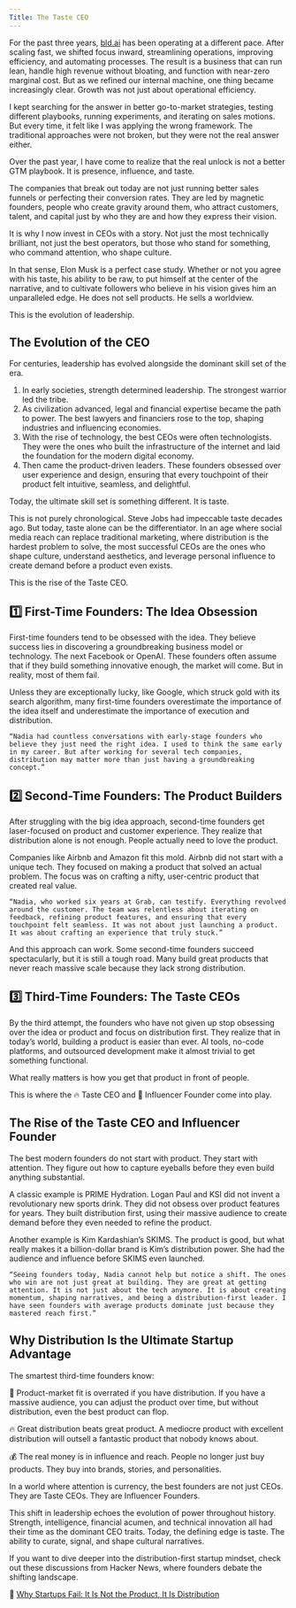 ```yaml
---
Title: The Taste CEO
---
```


For the past three years, [bld.ai](https://www.bld.ai) has been operating at a different pace. After scaling fast, we shifted focus inward, streamlining operations, improving efficiency, and automating processes. The result is a business that can run lean, handle high revenue without bloating, and function with near-zero marginal cost. But as we refined our internal machine, one thing became increasingly clear. Growth was not just about operational efficiency.

I kept searching for the answer in better go-to-market strategies, testing different playbooks, running experiments, and iterating on sales motions. But every time, it felt like I was applying the wrong framework. The traditional approaches were not broken, but they were not the real answer either.

Over the past year, I have come to realize that the real unlock is not a better GTM playbook. It is presence, influence, and taste.

The companies that break out today are not just running better sales funnels or perfecting their conversion rates. They are led by magnetic founders, people who create gravity around them, who attract customers, talent, and capital just by who they are and how they express their vision.

It is why I now invest in CEOs with a story. Not just the most technically brilliant, not just the best operators, but those who stand for something, who command attention, who shape culture.

In that sense, Elon Musk is a perfect case study. Whether or not you agree with his taste, his ability to be raw, to put himself at the center of the narrative, and to cultivate followers who believe in his vision gives him an unparalleled edge. He does not sell products. He sells a worldview.

This is the evolution of leadership.

## The Evolution of the CEO

For centuries, leadership has evolved alongside the dominant skill set of the era.

1. In early societies, strength determined leadership. The strongest warrior led the tribe.
2. As civilization advanced, legal and financial expertise became the path to power. The best lawyers and financiers rose to the top, shaping industries and influencing economies.
3. With the rise of technology, the best CEOs were often technologists. They were the ones who built the infrastructure of the internet and laid the foundation for the modern digital economy.
4. Then came the product-driven leaders. These founders obsessed over user experience and design, ensuring that every touchpoint of their product felt intuitive, seamless, and delightful.

Today, the ultimate skill set is something different. It is taste.

This is not purely chronological. Steve Jobs had impeccable taste decades ago. But today, taste alone can be the differentiator. In an age where social media reach can replace traditional marketing, where distribution is the hardest problem to solve, the most successful CEOs are the ones who shape culture, understand aesthetics, and leverage personal influence to create demand before a product even exists.

This is the rise of the Taste CEO.

## 1️⃣ First-Time Founders: The Idea Obsession

First-time founders tend to be obsessed with the idea. They believe success lies in discovering a groundbreaking business model or technology. The next Facebook or OpenAI. These founders often assume that if they build something innovative enough, the market will come. But in reality, most of them fail.

Unless they are exceptionally lucky, like Google, which struck gold with its search algorithm, many first-time founders overestimate the importance of the idea itself and underestimate the importance of execution and distribution.

	“Nadia had countless conversations with early-stage founders who believe they just need the right idea. I used to think the same early in my career. But after working for several tech companies, distribution may matter more than just having a groundbreaking concept.”

## 2️⃣ Second-Time Founders: The Product Builders

After struggling with the big idea approach, second-time founders get laser-focused on product and customer experience. They realize that distribution alone is not enough. People actually need to love the product.

Companies like Airbnb and Amazon fit this mold. Airbnb did not start with a unique tech. They focused on making a product that solved an actual problem. The focus was on crafting a nifty, user-centric product that created real value.

	“Nadia, who worked six years at Grab, can testify. Everything revolved around the customer. The team was relentless about iterating on feedback, refining product features, and ensuring that every touchpoint felt seamless. It was not about just launching a product. It was about crafting an experience that truly stuck.”

And this approach can work. Some second-time founders succeed spectacularly, but it is still a tough road. Many build great products that never reach massive scale because they lack strong distribution.

## 3️⃣ Third-Time Founders: The Taste CEOs

By the third attempt, the founders who have not given up stop obsessing over the idea or product and focus on distribution first. They realize that in today’s world, building a product is easier than ever. AI tools, no-code platforms, and outsourced development make it almost trivial to get something functional.

What really matters is how you get that product in front of people.

This is where the 🔥 Taste CEO and 🚀 Influencer Founder come into play.

## The Rise of the Taste CEO and Influencer Founder

The best modern founders do not start with product. They start with attention. They figure out how to capture eyeballs before they even build anything substantial.

A classic example is PRIME Hydration. Logan Paul and KSI did not invent a revolutionary new sports drink. They did not obsess over product features for years. They built distribution first, using their massive audience to create demand before they even needed to refine the product.

Another example is Kim Kardashian’s SKIMS. The product is good, but what really makes it a billion-dollar brand is Kim’s distribution power. She had the audience and influence before SKIMS even launched.

	“Seeing founders today, Nadia cannot help but notice a shift. The ones who win are not just great at building. They are great at getting attention. It is not just about the tech anymore. It is about creating momentum, shaping narratives, and being a distribution-first leader. I have seen founders with average products dominate just because they mastered reach first.”

## Why Distribution Is the Ultimate Startup Advantage

The smartest third-time founders know:

🚀 Product-market fit is overrated if you have distribution. If you have a massive audience, you can adjust the product over time, but without distribution, even the best product can flop.

🔥 Great distribution beats great product. A mediocre product with excellent distribution will outsell a fantastic product that nobody knows about.

💰 The real money is in influence and reach. People no longer just buy products. They buy into brands, stories, and personalities.

In a world where attention is currency, the best founders are not just CEOs. They are Taste CEOs. They are Influencer Founders.

This shift in leadership echoes the evolution of power throughout history. Strength, intelligence, financial acumen, and technical innovation all had their time as the dominant CEO traits. Today, the defining edge is taste. The ability to curate, signal, and shape cultural narratives.

If you want to dive deeper into the distribution-first startup mindset, check out these discussions from Hacker News, where founders debate the shifting landscape.

📌 [Why Startups Fail: It Is Not the Product, It Is Distribution](https://news.ycombinator.com/item?id=28661268)
